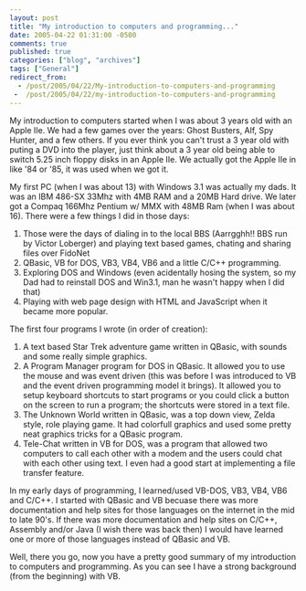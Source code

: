 ```yaml
---
layout: post
title: "My introduction to computers and programming..."
date: 2005-04-22 01:31:00 -0500
comments: true
published: true
categories: ["blog", "archives"]
tags: ["General"]
redirect_from: 
  - /post/2005/04/22/My-introduction-to-computers-and-programming
 -  /post/2005/04/22/my-introduction-to-computers-and-programming
---
```

<!-- more -->
<p>My introduction to computers started when I was about 3 years old with an Apple IIe.&nbsp;We had a few games over the years: Ghost Busters, Alf, Spy Hunter, and a few others. If you ever think you can't trust a 3 year old with puting a DVD into the player, just think about a 3 year old being able to switch 5.25 inch floppy disks in an Apple IIe. We actually got the Apple IIe in like '84 or '85, it was used when we got it.</p>
<p>My first PC (when I was about 13)&nbsp;with Windows 3.1 was actually my dads. It was an IBM 486-SX 33Mhz with 4MB RAM and a 20MB Hard drive. We later got a Compaq 166Mhz Pentium w/ MMX with 48MB Ram (when I was about 16). There were a few things I did in those days:</p>
<ol>
<li>Those were the days of dialing in to the local BBS (Aarrgghh!! BBS run by Victor Loberger) and playing text based games, chating and sharing files over FidoNet</li>
<li>QBasic, VB for DOS, VB3, VB4, VB6 and a little C/C++&nbsp;programming.</li>
<li>Exploring DOS and Windows (even acidentally hosing the system, so my Dad had to reinstall DOS and Win3.1, man he wasn't happy when I did that)</li>
<li>Playing with web page design with HTML and JavaScript when it became more popular.</li>
</ol>
<p>The first four programs I wrote (in order of creation):</p>
<ol>
<li>A text based Star Trek adventure game written in QBasic, with sounds and some really simple graphics.</li>
<li>A Program Manager program for DOS in QBasic. It allowed you to use the mouse and was event driven (this was before I was introduced to VB and the event driven programming model it brings). It allowed you to setup keyboard shortcuts to start programs or you could click a button on the screen to run a program; the shortcuts were stored in a text file.</li>
<li>The Unknown World written in QBasic, was a top down view, Zelda style, role playing game. It had colorfull graphics and used some pretty neat graphics tricks for a QBasic program.</li>
<li>Tele-Chat written in VB for DOS,&nbsp;was a program that allowed two computers to call each other with a modem and the users could chat with each other using text. I even had a good start at implementing a file transfer feature.</li>
</ol>
<p>In my early days of&nbsp;programming, I learned/used VB-DOS, VB3, VB4, VB6 and C/C++. I started with QBasic and VB becuase there was more documentation and help sites&nbsp;for those languages on the internet in the mid to late 90's. If there was more documentation and help sites on C/C++, Assembly and/or Java (I wish there was back then) I would have learned one or more of those languages instead of QBasic and VB.</p>
<p>Well, there you go, now you have a pretty good summary of my introduction to computers and programming. As you can see I have a strong background (from the beginning) with VB.</p>
